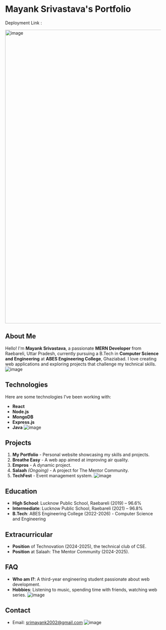 # Mayank Srivastava's Portfolio
Deployment Link : 

<img width="950" alt="image" src="https://github.com/user-attachments/assets/33bb0aa1-c9aa-46fd-b39b-649949cd8efb">

## About Me
Hello! I'm **Mayank Srivastava**, a passionate **MERN Developer** from Raebareli, Uttar Pradesh, currently pursuing a B.Tech in **Computer Science and Engineering** at **ABES Engineering College**, Ghaziabad. I love creating web applications and exploring projects that challenge my technical skills.
![image](https://github.com/user-attachments/assets/b0e3d4fe-79df-4796-8fdc-c75932d8a7c5)

## Technologies
Here are some technologies I’ve been working with:
- **React**
- **Node.js**
- **MongoDB**
- **Express.js**
- **Java**
![image](https://github.com/user-attachments/assets/73f2c50a-67bd-45fe-be70-946698046e49)

## Projects
1. **My Portfolio** - Personal website showcasing my skills and projects.
2. **Breathe Easy** - A web app aimed at improving air quality.
3. **Empros** - A dynamic project.
4. **Salaah** *(Ongoing)* - A project for The Mentor Community.
5. **TechFest** - Event management system.
![image](https://github.com/user-attachments/assets/5812df29-7dfb-42ae-bd29-df8815060d2f)

## Education
- **High School**: Lucknow Public School, Raebareli (2019) – 96.6%
- **Intermediate**: Lucknow Public School, Raebareli (2021) – 96.8%
- **B.Tech**: ABES Engineering College (2022-2026) - Computer Science and Engineering

## Extracurricular
- **Position** of Technovation (2024-2025), the technical club of CSE.
- **Position** at Salaah: The Mentor Community (2024-2025).


## FAQ
- **Who am I?**: A third-year engineering student passionate about web development.
- **Hobbies**: Listening to music, spending time with friends, watching web series.
![image](https://github.com/user-attachments/assets/5cf88d52-513b-4e2c-9d63-c8a6551b48d7)
  
## Contact
- Email: srimayank2002@gmail.com
![image](https://github.com/user-attachments/assets/c5d98213-1a8a-49e9-9d31-4a5d1bf14813)
